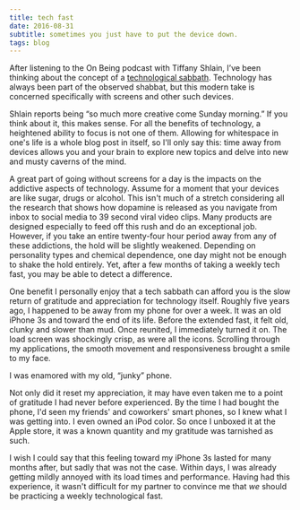```yaml
---
title: tech fast
date: 2016-08-31
subtitle: sometimes you just have to put the device down.
tags: blog
---
```

After listening to the On Being podcast with Tiffany Shlain, I’ve been thinking about the concept of a [technological sabbath](http://www.moxieinstitute.org/technology_shabbats). Technology has always been part of the observed shabbat, but this modern take is concerned specifically with screens and other such devices.

Shlain reports being “so much more creative come Sunday morning.” If you think about it, this makes sense. For all the benefits of technology, a heightened ability to focus is not one of them. Allowing for whitespace in one's life is a whole blog post in itself, so I'll only say this: time away from devices allows you and your brain to explore new topics and delve into new and musty caverns of the mind.

A great part of going without screens for a day is the impacts on the addictive aspects of technology. Assume for a moment that your devices are like sugar, drugs or alcohol. This isn't much of a stretch considering all the research that shows how dopamine is released as you navigate from inbox to social media to 39 second viral video clips. Many products are designed especially to feed off this rush and do an exceptional job. However, if you take an entire twenty-four hour period away from any of these addictions, the hold will be slightly weakened. Depending on personality types and chemical dependence, one day might not be enough to shake the hold entirely. Yet, after a few months of taking a weekly tech fast, you may be able to detect a difference. 

One benefit I personally enjoy that a tech sabbath can afford you is the slow return of gratitude and appreciation for technology itself. Roughly five years ago, I happened to be away from my phone for over a week. It was an old iPhone 3s and toward the end of its life. Before the extended fast, it felt old, clunky and slower than mud. Once reunited, I immediately turned it on. The load screen was shockingly crisp, as were all the icons. Scrolling through my applications, the smooth movement and responsiveness brought a smile to my face.

I was enamored with my old, “junky” phone.

Not only did it reset my appreciation, it may have even taken me to a point of gratitude I had never before experienced. By the time I had bought the phone, I'd seen my friends' and coworkers' smart phones, so I knew what I was getting into. I even owned an iPod color. So once I unboxed it at the Apple store, it was a known quantity and my gratitude was tarnished as such.

I wish I could say that this feeling toward my iPhone 3s lasted for many months after, but sadly that was not the case. Within days, I was already getting mildly annoyed with its load times and performance. Having had this experience, it wasn't difficult for my partner to convince me that _we_ should be practicing a weekly technological fast.